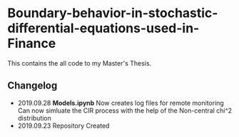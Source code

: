 # Boundary-behavior-in-stochastic-differential-equations-used-in-Finance
This contains the all code to my Master's Thesis.
## Changelog
* 2019.09.28
  **Models.ipynb**
    Now creates log files for remote monitoring
    Can now simluate the CIR process with the help of the Non-central chi^2 distribution
* 2019.09.23
  Repository Created
